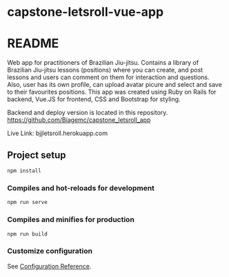 # capstone-letsroll-vue-app

# README

Web app for practitioners of Brazilian Jiu-jitsu. Contains a library of Brazilian Jiu-jitsu lessons (positions) where you can create, and post lessons and users can comment on them for interaction and questions. Also, user has its own profile, can upload avatar picure and select and save to their favourites positions. This app was created using Ruby on Rails for backend, Vue.JS for frontend, CSS and Bootstrap for styling. 

Backend and deploy version is located in this repository. https://github.com/Biagemc/capstone_letsroll_app

Live Link: bjjletsroll.herokuapp.com

## Project setup
```
npm install
```

### Compiles and hot-reloads for development
```
npm run serve
```

### Compiles and minifies for production
```
npm run build
```

### Customize configuration
See [Configuration Reference](https://cli.vuejs.org/config/).
